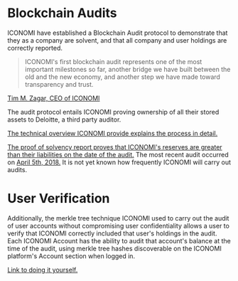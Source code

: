 # Blockchain Audits

ICONOMI have established a Blockchain Audit protocol to demonstrate that they as a company are solvent, and that all company and user holdings are correctly reported. 

> ICONOMI's first blockchain audit represents one of the most important milestones so far, another bridge we have built between the old and the new economy, and another step we have made toward transparency and trust. 

[Tim M. Zagar, CEO of ICONOMI](https://medium.com/iconominet/setting-new-standards-for-the-blockchain-industry-iconomis-digital-assets-verified-by-deloitte-64af063fecf8)

The audit protocol entails ICONOMI proving ownership of all their stored assets to Deloitte, a third party auditor. 

[The technical overview ICONOMI provide explains the process in detail.](https://medium.com/iconominet/proof-of-solvency-technical-overview-d1d0e8a8a0b8)

[The proof of solvency report proves that ICONOMI's reserves are greater than their liabilities on the date of the audit.](https://www.iconomi.net/proof-of-solvency)
The most recent audit occurred on [April 5th, 2018.](https://www.iconomi.net/proof-of-solvency/201804)
It is not yet known how frequently ICONOMI will carry out audits.


# User Verification

Additionally, the merkle tree technique ICONOMI used to carry out the audit of user accounts without compromising user confidentiality allows a user to verify that ICONOMI correctly included that user's holdings in the audit. 
Each ICONOMI Account has the ability to audit that account's balance at the time of the audit, using merkle tree hashes discoverable on the ICONOMI platform's Account section when logged in. 

[Link to doing it yourself.](https://www.iconomi.net/proof-of-solvency/verification)

